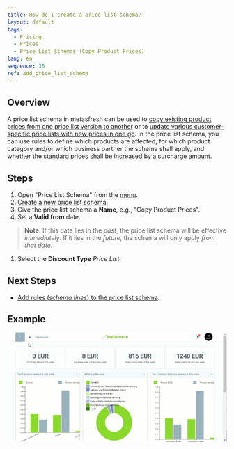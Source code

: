 ```yaml
---
title: How do I create a price list schema?
layout: default
tags:
  - Pricing
  - Prices
  - Price List Schemas (Copy Product Prices)
lang: en
sequence: 30
ref: add_price_list_schema
---
```


## Overview
A price list schema in metasfresh can be used to [copy existing product prices from one price list version to another](Copy_prices_from_price-list-version) or to [update various customer-specific price lists with new prices in one go](Update_derivative_PLV). In the price list schema, you can use rules to define which products are affected, for which product category and/or which business partner the schema shall apply, and whether the standard prices shall be increased by a surcharge amount.

## Steps
1. Open "Price List Schema" from the [menu](Menu).
1. [Create a new price list schema](New_Record_Window).
1. Give the price list schema a **Name**, e.g., "Copy Product Prices".
1. Set a **Valid from** date.
 >**Note:** If this date lies in the *past*, the price list schema will be effective *immediately*. If it lies in the *future*, the schema will only apply *from that date*.

1. Select the **Discount Type** *Price List*.

## Next Steps
- [Add rules (*schema lines*) to the price list schema](Price_list_schema_lines).

## Example
![](assets/Add_price_list_schema.gif)
